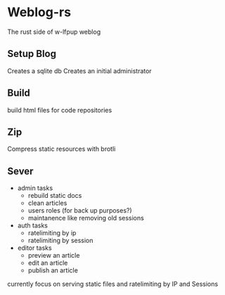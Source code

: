 # Weblog-rs

The rust side of w-lfpup weblog

## Setup Blog

Creates a sqlite db
Creates an initial administrator

## Build

build html files for code repositories

## Zip

Compress static resources with brotli

## Sever

- admin tasks
	- rebuild static docs
	- clean articles
	- users roles (for back up purposes?)
	- maintanence like removing old sessions
- auth tasks
	- ratelimiting by ip
	- ratelimiting by session
- editor tasks
	- preview an article
	- edit an article
	- publish an article

currently focus on serving static files
and ratelimiting by IP and Sessions
